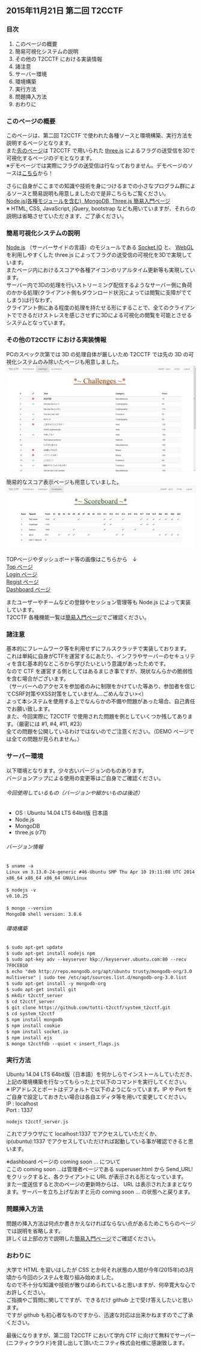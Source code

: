 ## 2015年11月21日 第二回 T2CCTF


### 目次
1. このページの概要
2. 簡易可視化システムの説明
3. その他の T2CCTF における実装情報
4. 諸注意
5. サーバー環境
6. 環境構築
7. 実行方法
8. 問題挿入方法
9. おわりに

### このページの概要
このページは、第二回 T2CCTF で使われた各種ソースと環境構築、実行方法を説明するページとなります。  
また[先のページ](https://totti-t2cctf.github.io)は T2CCTF で用いられた [three.js](http://threejs.org) によるフラグの送受信を3Dで可視化するページのデモとなります。  
※デモページでは実際にフラグの送受信は行なっておりません。デモページのソースは[こちら](http://github.com/totti-t2cctf/totti-t2cctf.github.io)から！  

さらに自身がここまでの知識や技術を身につけるまでの小さなプログラム群によるソースと簡易説明も用意しましたので是非こちらもご覧ください。  
[Node.js(各種モジュールを含む), MongoDB, Three.js 簡易入門ページ](https://github.com/totti-t2cctf/basic_t2cctf)  
※ HTML, CSS, JavaScript, jQuery, bootstrap なども用いていますが、それらの説明は省略させていただきます、ご了承ください。

### 簡易可視化システムの説明
[Node.js](https://nodejs.org/en/) （サーバーサイドの言語）のモジュールである [Socket.IO](http://socket.io/) と、 [WebGL](https://ja.wikipedia.org/wiki/WebGL) を利用しやすくした three.js によってフラグの送受信の可視化を3Dで実現しています。  
またページ内におけるスコアや各種アイコンのリアルタイム更新等も実現しています。  
サーバー内で3Dの処理を行いストリーミング配信するようなサーバー側に負荷のかかる処理(クライアント側もダウンロード状況によっては閲覧に支障がでてしまう)は行なわず、  
クライアント側にある程度の処理を持たせる形にすることで、全てのクライアントでできるだけストレスを感じさせずに3Dによる可視化の閲覧を可能とさせるシステムとなっています。  

### その他のT2CCTF における実装情報
PCのスペック次第では 3D の処理自体が厳しいため T2CCTF では先の 3D の可視化システムのみ除いたページも用意しました。  
![challenges](https://raw.githubusercontent.com/totti-t2cctf/other_t2cctf/master/imgs/challenges.png)  



簡易的なスコア表示ページも用意していました。  
![scoreboard](https://raw.githubusercontent.com/totti-t2cctf/other_t2cctf/master/imgs/scoreboard.png)  

TOPページやダッシュボード等の画像はこちらから　↓  
<a href="https://raw.githubusercontent.com/totti-t2cctf/other_t2cctf/master/imgs/top.png" target="_blank">Top ページ</a>  
<a href="https://raw.githubusercontent.com/totti-t2cctf/other_t2cctf/master/imgs/login.png" target="_blank">Login ページ</a>  
<a href="https://raw.githubusercontent.com/totti-t2cctf/other_t2cctf/master/imgs/regist.png" target="_blank">Regist ページ</a>  
<a href="https://raw.githubusercontent.com/totti-t2cctf/other_t2cctf/master/imgs/dashboard.png" target="_blank">Dashboard ページ</a>  

またユーザーやチームなどの登録やセッション管理等も Node.js によって実装しています。  
T2CCTF 各種機能一覧は[簡易入門ページ](https://github.com/totti-t2cctf/basic_t2cctf)でご確認ください。

### 諸注意
基本的にフレームワーク等を利用せずにフルスクラッチで実装しております。  
これは単純に自身がCTFを運営するにあたり、インフラやサーバーのセキュリティを含む基本的なところから学びたいという意識があったためです。  
なので CTF を運営する側としてはあるまじき事ですが、現状なんらかの脆弱性を含む場合がございます。  
（サーバーへのアクセスを参加者のみに制限をかけていた等あり、参加者を信じてCSRF対策やXSS対策をしていません...ごめんなさい><）  
よって本システムを使用する上でなんらかの不備や問題があった場合、自己責任でお願い致します。  
また、今回実際に T2CCTF で使用された問題を例としていくつか残してあります。（厳密には #1, #4, #11, #23）  
全ての問題を公開しているわけではないのでご注意ください。（DEMO ページでは全ての問題が見られません。）

### サーバー環境
以下環境となります。少々古いバージョンのものあります。  
バージョンアップによる使用の変更等はご自身でご確認ください。

###### 今回使用しているもの（バージョンや細かいものは後述）
* OS : Ubuntu 14.04 LTS 64bit版 日本語  
* Node.js
* MongoDB
* three.js (r71)

###### バージョン情報
```
$ uname -a
Linux vm 3.13.0-24-generic #46-Ubuntu SMP Thu Apr 10 19:11:08 UTC 2014 x86_64 x86_64 x86_64 GNU/Linux

$ nodejs -v
v0.10.25

$ mongo --version
MongoDB shell version: 3.0.6
```

###### 環境構築
```
$ sudo apt-get update
$ sudo apt-get install nodejs npm
$ sudo apt-key adv --keyserver hkp://keyserver.ubuntu.com:80 --recv 7F0CEB10
$ echo "deb http://repo.mongodb.org/apt/ubuntu trusty/mongodb-org/3.0 multiverse" | sudo tee /etc/apt/sources.list.d/mongodb-org-3.0.list
$ sudo apt-get install -y mongodb-org
$ sudo apt-get install git
$ mkdir t2cctf_server
$ cd t2cctf_server
$ git clone https://github.com/totti-t2cctf/system_t2cctf.git
$ cd system_t2cctf
$ npm install mongodb
$ npm install cookie
$ npm install socket.io
$ npm install ejs
$ mongo t2cctfdb --quiet < insert_flags.js
```

### 実行方法
Ubuntu 14.04 LTS 64bit版（日本語）を何かしらでインストールしていただき、上記の環境構築を行なってもらった上で以下のコマンドを実行してください。  
※ IPアドレスとポートはデフォルトで以下のようになっています。IP や Port をご自身で設定しておきたい場合は各自エディタ等を用いて変更してください。  
IP : localhost  
Port : 1337  
```
nodejs t2cctf_server.js
```

これでブラウザにて localhost:1337 でアクセスしていただくか、ip(ubuntu):1337 でアクセスしていただければ起動している事が確認できると思います。  

※dashboard ページの coming soon ... について  
ここの coming soon ...は管理者ページである superuser.html から Send_URL! をクリックすると、各クライアントに URL が表示される形となっています。  
また一度送信すると次のページの更新時からは、 URL は表示されたままとなります。サーバーを立ち上げなおすと元の coming soon ... の状態へと戻ります。  


### 問題挿入方法
問題の挿入方法は何点か書きかえなければならない点があるためこちらのページでは説明を省略します。  
詳しくは上部の方で説明した[簡易入門ページ](https://github.com/totti-t2cctf/basic_t2cctf)でご確認ください。  

### おわりに
大学で HTML を習いはしたが CSS とか何それ状態の人間が今年(2015年)の3月頃から今回のシステムを取り組み始めました。  
なので不十分な知識や技術が散りばめられていると思いますが、何卒寛大な心でお許しください。  
ご指摘やご質問に関してですが、できるだけ github 上で受け答えしたいと思います。  
ですが github も初心者なものですから、迅速な対応は出来かねますのでご了承ください。  

最後になりますが、第二回 T2CCTF において学内 CTF に向けて無料でサーバー(ニフティクラウド)を貸し出して頂いたニフティ株式会社様に感謝致します。
